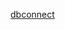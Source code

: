 [dbconnect]('https://raw.githubusercontent.com/Ganesh-73005/customerOrder/blob/master/postman.PNG')
